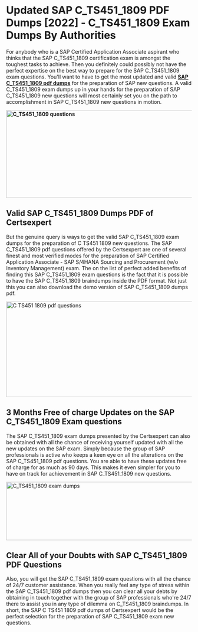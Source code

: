 <h1><strong>Updated SAP C_TS451_1809 PDF Dumps [2022] - C_TS451_1809 Exam Dumps By Authorities&nbsp;</strong></h1>
<p><span style="font-weight: 400;">For anybody who is a SAP Certified Application Associate aspirant who thinks that the SAP C_TS451_1809 certification exam is amongst the toughest tasks to achieve. Then you definitely could possibly not have the perfect expertise on the best way to prepare for the SAP C_TS451_1809 exam questions. You'll want to have to get the most updated and valid <strong><a href="https://www.certsexpert.com/C_TS451_1809-pdf-questions.html">SAP C_TS451_1809 pdf dumps</a></strong> for the preparation of SAP new questions. A valid  C_TS451_1809 exam dumps up in your hands for the preparation of SAP C_TS451_1809 new questions will most certainly set you on the path to accomplishment in SAP C_TS451_1809 new questions in motion.</span></p>
<p><span style="font-weight: 400;"><strong><img style="display: block; margin-left: auto; margin-right: auto;" src="https://i.ibb.co/QXh983F/73475278-2429792180625311-4586132736837681152-n.jpg" alt="C_TS451_1809 questions" width="632" height="238" /></strong></span></p>
<h2><strong>Valid SAP C_TS451_1809 Dumps PDF of Certsexpert</strong></h2>
<p><span style="font-weight: 400;">But the genuine query is ways to get the valid SAP C_TS451_1809 exam dumps for the preparation of C TS451 1809 new questions. The SAP C_TS451_1809 pdf questions offered by the Certsexpert are one of several finest and most verified modes for the preparation of SAP Certified Application Associate - SAP S/4HANA Sourcing and Procurement (w/o Inventory Management) exam. The on the list of perfect added benefits of finding this SAP C_TS451_1809 exam questions is the fact that it is possible to have the SAP C_TS451_1809 braindumps inside the PDF format. Not just this you can also download the demo version of SAP C_TS451_1809 dumps pdf.</span></p>
<p><span style="font-weight: 400;"><img style="display: block; margin-left: auto; margin-right: auto;" src="https://i.ibb.co/Jd8hN2L/76714008-3182067705200142-8735104740007870464-n.jpg" alt="C TS451 1809 pdf questions" width="701" height="259" /></span></p>
<h2><strong>3 Months Free of charge Updates on the SAP C_TS451_1809 Exam questions</strong></h2>
<p><span style="font-weight: 400;">The SAP C_TS451_1809 exam dumps presented by the Certsexpert can also be obtained with all the chance of receiving yourself updated with all the new updates on the SAP exam. Simply because the group of SAP professionals is active who keeps a keen eye on all the alterations on the SAP C_TS451_1809 pdf questions. You are able to have these updates free of charge for as much as 90 days. This makes it even simpler for you to have on track for achievement in SAP C_TS451_1809 new questions.</span></p>
<p><span style="font-weight: 400;"><a href="https://www.certsexpert.com/C_TS451_1809-pdf-questions.html"><img style="display: block; margin-left: auto; margin-right: auto;" src="https://i.ibb.co/TMnKrkJ/75398236-424489711531572-5064688549987614720-n.jpg" alt="C_TS451_1809 exam dumps" width="714" height="158" /></a></span></p>
<h2><strong>Clear All of your Doubts with SAP C_TS451_1809 PDF Questions</strong></h2>
<p>Also, you will get the SAP C_TS451_1809 exam questions with all the chance of 24/7 customer assistance. When you really feel any type of stress within the SAP C_TS451_1809 pdf dumps then you can clear all your debts by obtaining in touch together with the group of SAP professionals who're 24/7 there to assist you in any type of dilemma on  C_TS451_1809 braindumps. In short, the SAP C TS451 1809 pdf dumps of Certsexpert would be the perfect selection for the preparation of SAP C_TS451_1809 exam new questions.</p>
